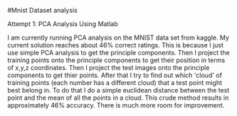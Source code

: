 #Mnist Dataset analysis

Attempt 1: PCA Analysis Using Matlab

I am currently running PCA analysis on the MNIST data set from kaggle.
My current solution reaches about 46% correct ratings. This is because I just use simple PCA analysis to get the principle components. Then I project the training points onto the principle components to get their position in terms of x,y,z coordinates. Then I project the test images onto the principle components to get thier points. After that I try to find out which 'cloud' of training points (each number has a different cloud) that a test point might best belong in. To do that I do a simple euclidean distance between the test point and the mean of all the points in a cloud. 
This crude method results in approximately 46% accuracy. There is much more room for improvement. 